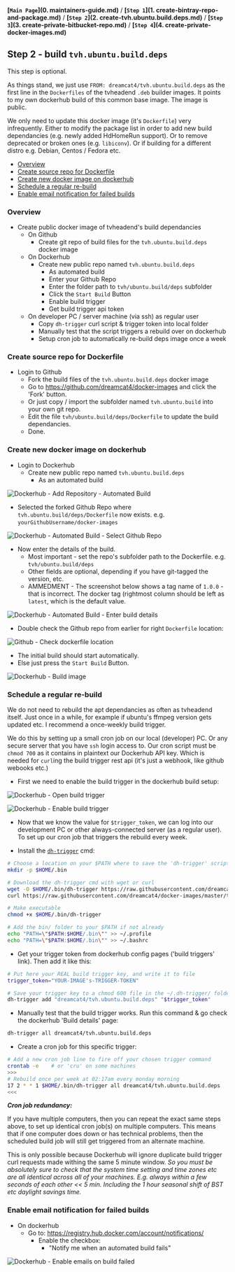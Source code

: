 **[`Main Page`](0. maintainers-guide.md)** / **[`Step 1`](1. create-bintray-repo-and-package.md)** / **[`Step 2`](2. create-tvh.ubuntu.build.deps.md)** / **[`Step 3`](3. create-private-bitbucket-repo.md)** / **[`Step 4`](4. create-private-docker-images.md)**

## Step 2 - build `tvh.ubuntu.build.deps`

This step is optional.

As things stand, we just use `FROM: dreamcat4/tvh.ubuntu.build.deps` as the first line in the `Dockerfiles` of the tvheadend `.deb` builder images. It points to my own dockerhub build of this common base image. The image is public.

We only need to update this docker image (it's `Dockerfile`) very infrequently. Either to modify the package list in order to add new build dependancies (e.g. newly added HdHomeRun support). Or to remove deprecated or broken ones (e.g. `libiconv`). Or if building for a different distro e.g. Debian, Centos / Fedora etc.

<!-- START doctoc generated TOC please keep comment here to allow auto update -->
<!-- DON'T EDIT THIS SECTION, INSTEAD RE-RUN doctoc TO UPDATE -->
 

- [Overview](#overview)
- [Create source repo for Dockerfile](#create-source-repo-for-dockerfile)
- [Create new docker image on dockerhub](#create-new-docker-image-on-dockerhub)
- [Schedule a regular re-build](#schedule-a-regular-re-build)
- [Enable email notification for failed builds](#enable-email-notification-for-failed-builds)

<!-- END doctoc generated TOC please keep comment here to allow auto update -->

### Overview

* Create public docker image of tvheadend's build dependancies
  * On Github
    * Create git repo of build files for the `tvh.ubuntu.build.deps` docker image
  * On Dockerhub
    * Create new public repo named `tvh.ubuntu.build.deps`
      * As automated build
      * Enter your Github Repo
      * Enter the folder path to `tvh/ubuntu.build/deps` subfolder
      * Click the `Start Build` Button
      * Enable build trigger
      * Get build trigger api token
  * On developer PC / server machine (via ssh) as regular user
    * Copy `dh-trigger` curl script & trigger token into local folder
    * Manually test that the script triggers a rebuild over on dockerhub
    * Setup cron job to automatically re-build deps image once a week

### Create source repo for Dockerfile

* Login to Github
  * Fork the build files of the `tvh.ubuntu.build.deps` docker image
  * Go to https://github.com/dreamcat4/docker-images and click the 'Fork' button.
  * Or just copy / import the subfolder named `tvh.ubuntu.build` into your own git repo.
  * Edit the file `tvh/ubuntu.build/deps/Dockerfile` to update the build dependancies.
  * Done.

### Create new docker image on dockerhub

* Login to Dockerhub
  * Create new public repo named `tvh.ubuntu.build.deps`
    * As an automated build

![Dockerhub - Add Repository - Automated Build](_img/dh-add-repo-auto-build.png)

* Selected the forked Github Repo where `tvh.ubuntu.build/deps/Dockerfile` now exists. e.g. `yourGithubUsername/docker-images`

![Dockerhub - Automated Build - Select Github Repo](_img/dh-ab-select-github-repo.png)

* Now enter the details of the build.
  * Most important - set the repo's subfolder path to the Dockerfile. e.g. `tvh/ubuntu.build/deps`
  * Other fields are optional, depending if you have git-tagged the version, etc.
  * AMMEDMENT - The screenshot below shows a tag name of `1.0.0` - that is incorrect. The docker tag (rightmost column should be left as `latest`, which is the default value.

![Dockerhub - Automated Build - Enter build details](_img/dh-add-tag-auto-build.png)

  * Double check the Github repo from earlier for right `Dockerfile` location:

![Github - Check dockerfile location](_img/gh-dockerfile-location.png)

* The initial build should start automatically.
* Else just press the `Start Build` Button.

![Dockerhub - Build image](_img/dh-build-image.png)

### Schedule a regular re-build

We do not need to rebuild the apt dependancies as often as tvheadend itself. Just once in a while, for example if ubuntu's ffmpeg version gets updated etc. I recommend a once-weekly build trigger.

We do this by setting up a small cron job on our local (developer) PC. Or any secure server that you have `ssh` login access to. Our cron script must be `chmod 700` as it contains in plaintext our Dockerhub API key. Which is needed for `curl`ing the build trigger rest api (it's just a webhook, like github webooks etc.)

* First we need to enable the build trigger in the dockerhub build setup:

![Dockerhub - Open build trigger](_img/dh-open-build-trigger.png)

![Dockerhub - Enable build trigger](_img/dh-enable-build-trigger.png)

* Now that we know the value for `$trigger_token`, we can log into our development PC or other always-connected server (as a regular user). To set up our cron job that triggers the rebuild every week.

* Install the [`dh-trigger`](https://github.com/dreamcat4/docker-images/tree/master/tvh/ubuntu.build/dh-trigger) cmd:

```sh
# Choose a location on your $PATH where to save the 'dh-trigger' script
mkdir -p $HOME/.bin

# Download the dh-trigger cmd with wget or curl
wget -O $HOME/.bin/dh-trigger https://raw.githubusercontent.com/dreamcat4/docker-images/master/tvh/ubuntu.build/dh-trigger/dh-trigger || \
curl https://raw.githubusercontent.com/dreamcat4/docker-images/master/tvh/ubuntu.build/dh-trigger/dh-trigger -o $HOME/.bin/dh-trigger

# Make executable
chmod +x $HOME/.bin/dh-trigger

# Add the bin/ folder to your $PATH if not already
echo "PATH=\"$PATH:$HOME/.bin\"" >> ~/.profile
echo "PATH=\"$PATH:$HOME/.bin\"" >> ~/.bashrc
```

* Get your trigger token from dockerhub config pages ('build triggers' link). Then add it like this:

```sh
# Put here your REAL build trigger key, and write it to file
trigger_token="YOUR-IMAGE's-TRIGGER-TOKEN"

# Save your trigger key to a chmod 600 file in the ~/.dh-trigger/ folder
dh-trigger add "dreamcat4/tvh.ubuntu.build.deps" "$trigger_token"
```

* Manually test that the build trigger works. Run this command & go check the dockerhub 'Build details' page:

```sh
dh-trigger all dreamcat4/tvh.ubuntu.build.deps
```

* Create a cron job for this specific trigger:

```sh
# Add a new cron job line to fire off your chosen trigger command
crontab -e    # or 'cru' on some machines
>>>
# Rebuild once per week at 02:17am every monday morning
17 2 * * 1 $HOME/.bin/dh-trigger all dreamcat4/tvh.ubuntu.build.deps
<<<
```

***Cron job redundancy:***

If you have multiple computers, then you can repeat the exact same steps above, to set up identical cron job(s) on multiple computers. This means that if one computer does down or has technical problems, then the scheduled build job will still get triggered from an alternate machine.

This is only possible because Dockerhub will ignore duplicate build trigger curl requests made withing the same 5 minute window. *So you must be absolutely sure to check that the system time setting and time zones etc are all identical across all of your machines. E.g. always within a few seconds of each other << 5 min. Including the 1 hour seasonal shift of BST etc daylight savings time.*

### Enable email notification for failed builds

* On dockerhub
  * Go to: https://registry.hub.docker.com/account/notifications/
    * Enable the checkbox:
      * "Notify me when an automated build fails"

![Dockerhub - Enable emails on build failed](_img/dh-enable-emails-on-build-failed.png)



